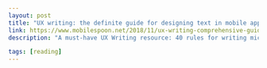 ```yaml
---
layout: post
title: "UX writing: the definite guide for designing text in mobile apps"
link: https://www.mobilespoon.net/2018/11/ux-writing-comprehensive-guide-for.html?m=1
description: "A must-have UX Writing resource: 40 rules for writing microcopy that looks stunning, from a UI design standpoint."

tags: [reading]
---
```

